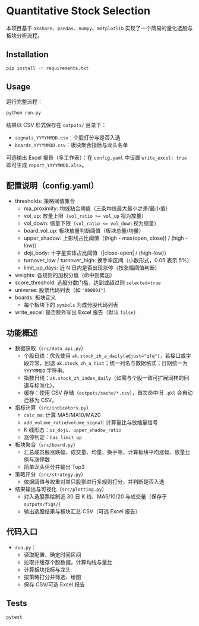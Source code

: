 # Quantitative Stock Selection

本项目基于 `akshare`、`pandas`、`numpy`、`matplotlib` 实现了一个简易的量化选股与板块分析流程。

## Installation

```bash
pip install -r requirements.txt
```

## Usage

运行完整流程：

```bash
python run.py
```

结果以 CSV 形式保存在 `outputs/` 目录下：

- `signals_YYYYMMDD.csv`：个股打分与是否入选
- `boards_YYYYMMDD.csv`：板块聚合指标与龙头名单

可选输出 Excel 报告（多工作表）：在 `config.yaml` 中设置 `write_excel: true` 即可生成 `report_YYYYMMDD.xlsx`。

## 配置说明（config.yaml）

- thresholds: 策略阈值集合
  - ma_proximity: 均线粘合阈值（三条均线最大最小之差/最小值）
  - vol_up: 放量上限（`vol_ratio >= vol_up` 视为放量）
  - vol_down: 缩量下限（`vol_ratio <= vol_down` 视为缩量）
  - board_vol_up: 板块放量判断阈值（板块总量/均量）
  - upper_shadow: 上影线占比阈值（(high - max(open, close)) / (high - low)）
  - doji_body: 十字星实体占比阈值（|close-open| / (high-low)）
  - turnover_low / turnover_high: 换手率区间（小数形式，0.05 表示 5%）
  - limit_up_days: 近 N 日内是否出现涨停（按涨幅阈值判断）
- weights: 各规则的加权分值（命中则累加）
- score_threshold: 选股分数门槛，达到或超过则 `selected=true`
- universe: 股票代码列表（如 `"000001"`）
- boards: 板块定义
  - 每个板块下的 `symbols` 为成分股代码列表
- write_excel: 是否额外写出 Excel 报告（默认 `false`）

## 功能概述

- 数据获取（`src/data_api.py`）
  - 个股日线：优先使用 `ak.stock_zh_a_daily(adjust="qfq")`，若接口或字段异常，回退 `ak.stock_zh_a_hist`；统一列名与数据格式；日期统一为 `YYYYMMDD` 字符串。
  - 指数日线：`ak.stock_zh_index_daily`（如需与个股一致可扩展同样的回退与标准化）。
  - 缓存：使用 CSV 存储（`outputs/cache/*.csv`），首次命中旧 `.pkl` 会自动迁移为 CSV。
- 指标计算（`src/indicators.py`）
  - `calc_ma`: 计算 MA5/MA10/MA20
  - `add_volume_ratio`/`volume_signal`: 计算量比与放缩量信号
  - K 线形态：`is_doji`、`upper_shadow_ratio`
  - 涨停判定：`has_limit_up`
- 板块聚合（`src/board.py`）
  - 汇总成员股涨跌幅、成交量、均量、换手等，计算板块平均涨幅、放量比例与涨停数
  - 简单龙头评分并输出 Top3
- 策略评分（`src/strategy.py`）
  - 依据阈值与权重对单只股票进行多规则打分，并判断是否入选
- 结果输出与可视化（`src/plotting.py`）
  - 对入选股票绘制近 30 日 K 线、MA5/10/20 与成交量（保存于 `outputs/figs/`）
  - 输出选股结果与板块汇总 CSV（可选 Excel 报告）

## 代码入口

- `run.py`：
  - 读取配置、确定时间区间
  - 拉取并缓存个股数据，计算均线与量比
  - 计算板块指标与龙头
  - 按策略打分并筛选、绘图
  - 保存 CSV/可选 Excel 报告

## Tests

```bash
pytest
```
